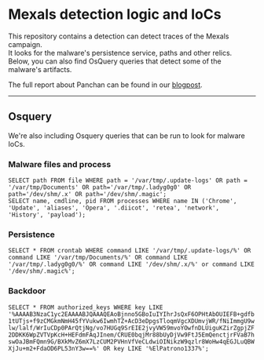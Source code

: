 # Mexals detection logic and IoCs

This repository contains a detection can detect traces of the Mexals campaign.  
It looks for the malware's persistence service, paths and other relics.  
Below, you can also find OsQuery queries that detect some of the malware's artifacts.
  
The full report about Panchan can be found in our [blogpost](https://akamai.com/blog/security-research/mexals-cryptojacking-malware-resurgence).  

-----------------------
## Osquery
We're also including Osquery queries that can be run to look for malware IoCs.  

### Malware files and process
`SELECT path FROM file WHERE path = '/var/tmp/.update-logs' OR path = '/var/tmp/Documents' OR path='/var/tmp/.ladyg0g0' OR path='/dev/shm/.x' OR path='/dev/shm/.magic';`  
`SELECT name, cmdline, pid FROM processes WHERE name IN ('Chrome', 'Update', 'aliases', 'Opera', '.diicot', 'retea', 'network', 'History', 'payload');`  

### Persistence
`SELECT * FROM crontab WHERE command LIKE '/var/tmp/.update-logs/%' OR command LIKE '/var/tmp/Documents/%' OR command LIKE '/var/tmp/.ladyg0g0/%' OR command LIKE '/dev/shm/.x/%' or command LIKE '/dev/shm/.magic%';`  

### Backdoor
`SELECT * FROM authorized_keys WHERE key LIKE '%AAAAB3NzaC1yc2EAAAABJQAAAQEAoBjnno5GBoIuIYIhrJsQxF6OPHtAbOUIEFB+gdfb1tUTjs+f9zCMGkmNmH45fYVukw6IwmhTZ+AcD3eDpgsTloqmVgcXDUmvjWR/fNiImmgU9wlw/lalf/WrIuCDp0PArQtjNg/vo7HUGq9SrEIE2jvyVW59mvoYOwfnDLUiguKZirZgpjZF2DDKK6WpZVTVpKcH+HEFdmFAqJInem/CRUE0bqjMr88bUyDjVw9FtJ5EmQenctjrFVaB7hswOaJBmFQmn9G/BXkMvZ6mX7LzCUM2PVHnVfVeCLdwiOINikzW9qzlr8WoHw4qEGJLuQBWXjJu+m2+FdaOD6PL53nY3w==%' OR key LIKE '%ElPatrono1337%';`  
